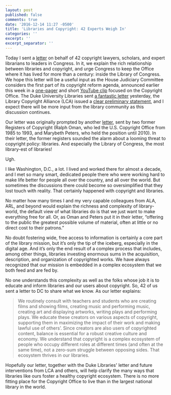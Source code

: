 ```yaml
---
layout: post
published: false
comments: true
date: '2016-12-14 11:27 -0500'
title: 'Libraries and Copyright: 42 Experts Weigh In'
categories: ''
excerpt: ''
excerpt_separator: ''
---
```

Today I  sent a [letter](/images/42-Experts-Letter-re-CO-signed.pdf) on behalf of 42 copyright lawyers, scholars, and expert librarians to leaders in Congress. In it, we explain the rich relationship between libraries and copyright, and urge Congress to keep the Office where it has lived for more than a century: inside the Library of Congress. We hope this letter will be a useful input as the House Judiciary Committee considers the first part of its copyright reform agenda, announced earlier this week in a [one-pager](https://judiciary.house.gov/wp-content/uploads/2016/12/Copyright-Reform.pdf) and short [YouTube clip](https://www.youtube.com/watch?v=pW208w84nHM) focused on the Copyright Office. The Duke University Libraries sent [a fantastic letter](http://blogs.library.duke.edu/scholcomm/2016/12/14/where-should-the-copyright-office-live/) yesterday, the Library Copyright Alliance (LCA) issued a [clear preliminary statement](http://www.districtdispatch.org/2016/12/17746/), and I expect there will be more input from the library community as this discussion continues.

Our letter was originally prompted by another [letter](https://artistrightswatch.com/2016/11/30/must-read-two-former-u-s-copyright-heads-defend-maria-pallante-from-sacking-by-rogue-librarian-of-congress/),<!--more--> sent by two former Registers of Copyright (Ralph Oman, who led the U.S. Copyright Office from 1985 to 1993, and Marybeth Peters, who held the position until 2010). In their letter, the former registers sounded the alarm about a looming threat to copyright policy: libraries. And especially the Library of Congress, the most library-est of libraries!

Ugh.

I like Washington, D.C., a lot. I lived and worked there for almost a decade, and I met so many smart, dedicated people there who were working hard to make life better for people all over the country, and all over the world. But sometimes the discussions there could become so oversimplified that they lost touch with reality. That certainly happened with copyright and libraries. 

No matter how many times I and my very capable colleagues from ALA, ARL, and beyond would explain the richness and complexity of library-world, the default view of what libraries do is that we just want to make everything free for all. Or, as Oman and Peters put it in their letter, “offering to the public the greatest possible volume of material, often at little or no direct cost to their patrons.”

No doubt fostering wide, free access to information is certainly a core part of the library mission, but it’s only the tip of the iceberg, especially in the digital age. And it’s only the end result of a complex process that includes, among other things, libraries investing enormous sums in the acquisition, description, and organization of copyrighted works. We have always recognized that our mission is embedded in a complex ecosystem that we both feed and are fed by. 

No one understands this complexity as well as the folks whose job it is to educate and inform libraries and our users about copyright. So, 42 of us sent a letter to DC to share what we know. As our letter explains:

> We routinely consult with teachers and students who are creating films and showing films, creating music and performing music, creating art and displaying artworks, writing plays and performing plays. We educate these creators on various aspects of copyright, supporting them in maximizing the impact of their work and making lawful use of others’. Since creators are also users of copyrighted content, balance is essential for a robust creative culture and economy. We understand that copyright is a complex ecosystem of people who occupy different roles at different times (and often at the same time), not a zero-sum struggle between opposing sides. That ecosystem thrives in our libraries. 

Hopefully our letter, together with the Duke Libraries' letter and future interventions from LCA and others, will help clarify the many ways that libraries like ours foster a healthy copyright ecosystem. There is no more fitting place for the Copyright Office to live than in the largest national library in the world. 

 